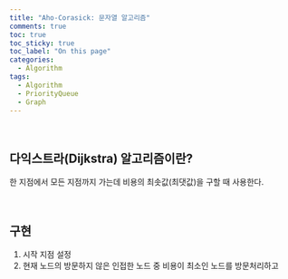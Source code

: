 ```yaml
---
title: "Aho-Corasick: 문자열 알고리즘"
comments: true
toc: true
toc_sticky: true
toc_label: "On this page"
categories:
  - Algorithm
tags:
  - Algorithm
  - PriorityQueue
  - Graph
---
```


<br>

## 다익스트라(Dijkstra) 알고리즘이란?
한 지점에서 모든 지점까지 가는데 비용의 최솟값(최댓값)을 구할 때 사용한다.

<br>

## 구현
1. 시작 지점 설정
2. 현재 노드의 방문하지 않은 인접한 노드 중 비용이 최소인 노드를 방문처리하고 